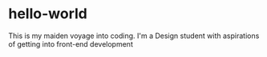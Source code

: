 # hello-world
This is my maiden voyage into coding. 
I'm a Design student with aspirations of getting into front-end development

